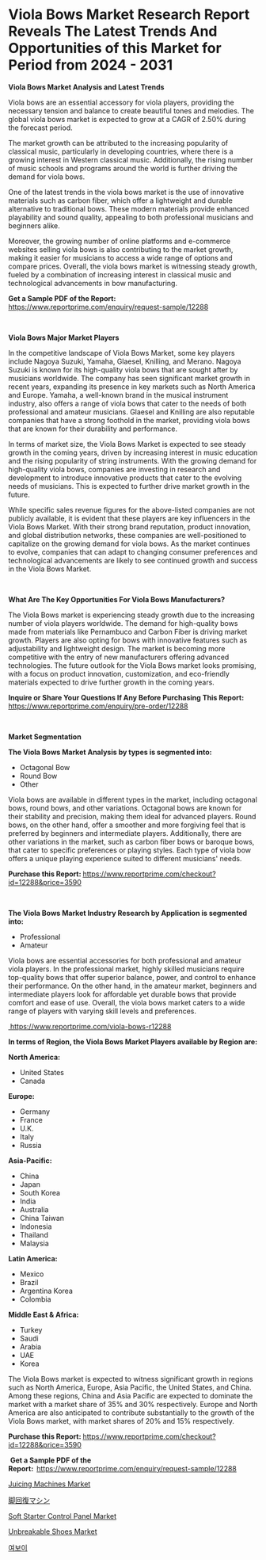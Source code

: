 <p><h1>Viola Bows Market Research Report Reveals The Latest Trends And Opportunities of this Market for Period from 2024 - 2031</h1></p><p><strong>Viola Bows Market Analysis and Latest Trends</strong></p>
<p><p>Viola bows are an essential accessory for viola players, providing the necessary tension and balance to create beautiful tones and melodies. The global viola bows market is expected to grow at a CAGR of 2.50% during the forecast period. </p><p>The market growth can be attributed to the increasing popularity of classical music, particularly in developing countries, where there is a growing interest in Western classical music. Additionally, the rising number of music schools and programs around the world is further driving the demand for viola bows. </p><p>One of the latest trends in the viola bows market is the use of innovative materials such as carbon fiber, which offer a lightweight and durable alternative to traditional bows. These modern materials provide enhanced playability and sound quality, appealing to both professional musicians and beginners alike. </p><p>Moreover, the growing number of online platforms and e-commerce websites selling viola bows is also contributing to the market growth, making it easier for musicians to access a wide range of options and compare prices. Overall, the viola bows market is witnessing steady growth, fueled by a combination of increasing interest in classical music and technological advancements in bow manufacturing.</p></p>
<p><strong>Get a Sample PDF of the Report:&nbsp;</strong> <a href="https://www.reportprime.com/enquiry/request-sample/12288">https://www.reportprime.com/enquiry/request-sample/12288</a></p>
<p>&nbsp;</p>
<p><strong>Viola Bows Major Market Players</strong></p>
<p><p>In the competitive landscape of Viola Bows Market, some key players include Nagoya Suzuki, Yamaha, Glaesel, Knilling, and Merano. Nagoya Suzuki is known for its high-quality viola bows that are sought after by musicians worldwide. The company has seen significant market growth in recent years, expanding its presence in key markets such as North America and Europe. Yamaha, a well-known brand in the musical instrument industry, also offers a range of viola bows that cater to the needs of both professional and amateur musicians. Glaesel and Knilling are also reputable companies that have a strong foothold in the market, providing viola bows that are known for their durability and performance.</p><p>In terms of market size, the Viola Bows Market is expected to see steady growth in the coming years, driven by increasing interest in music education and the rising popularity of string instruments. With the growing demand for high-quality viola bows, companies are investing in research and development to introduce innovative products that cater to the evolving needs of musicians. This is expected to further drive market growth in the future.</p><p>While specific sales revenue figures for the above-listed companies are not publicly available, it is evident that these players are key influencers in the Viola Bows Market. With their strong brand reputation, product innovation, and global distribution networks, these companies are well-positioned to capitalize on the growing demand for viola bows. As the market continues to evolve, companies that can adapt to changing consumer preferences and technological advancements are likely to see continued growth and success in the Viola Bows Market.</p></p>
<p>&nbsp;</p>
<p><strong>What Are The Key Opportunities For Viola Bows Manufacturers?</strong></p>
<p><p>The Viola Bows market is experiencing steady growth due to the increasing number of viola players worldwide. The demand for high-quality bows made from materials like Pernambuco and Carbon Fiber is driving market growth. Players are also opting for bows with innovative features such as adjustability and lightweight design. The market is becoming more competitive with the entry of new manufacturers offering advanced technologies. The future outlook for the Viola Bows market looks promising, with a focus on product innovation, customization, and eco-friendly materials expected to drive further growth in the coming years.</p></p>
<p><strong>Inquire or Share Your Questions If Any Before Purchasing This Report:</strong> <a href="https://www.reportprime.com/enquiry/pre-order/12288">https://www.reportprime.com/enquiry/pre-order/12288</a></p>
<p>&nbsp;</p>
<p><strong>Market Segmentation</strong></p>
<p><strong>The Viola Bows Market Analysis by types is segmented into:</strong></p>
<p><ul><li>Octagonal Bow</li><li>Round Bow</li><li>Other</li></ul></p>
<p><p>Viola bows are available in different types in the market, including octagonal bows, round bows, and other variations. Octagonal bows are known for their stability and precision, making them ideal for advanced players. Round bows, on the other hand, offer a smoother and more forgiving feel that is preferred by beginners and intermediate players. Additionally, there are other variations in the market, such as carbon fiber bows or baroque bows, that cater to specific preferences or playing styles. Each type of viola bow offers a unique playing experience suited to different musicians' needs.</p></p>
<p><strong>Purchase this Report:&nbsp;</strong><a href="https://www.reportprime.com/checkout?id=12288&price=3590">https://www.reportprime.com/checkout?id=12288&price=3590</a></p>
<p>&nbsp;</p>
<p><strong>The Viola Bows Market Industry Research by Application is segmented into:</strong></p>
<p><ul><li>Professional</li><li>Amateur</li></ul></p>
<p><p>Viola bows are essential accessories for both professional and amateur viola players. In the professional market, highly skilled musicians require top-quality bows that offer superior balance, power, and control to enhance their performance. On the other hand, in the amateur market, beginners and intermediate players look for affordable yet durable bows that provide comfort and ease of use. Overall, the viola bows market caters to a wide range of players with varying skill levels and preferences.</p></p>
<p><a href="https://www.reportprime.com/viola-bows-r12288">&nbsp;https://www.reportprime.com/viola-bows-r12288</a></p>
<p><strong>In terms of Region, the Viola Bows Market Players available by Region are:</strong></p>
<p>
    <p> <strong> North America: </strong>
        <ul>
            <li>United States</li>
            <li>Canada</li>
        </ul>
        </p> 
    <p> <strong> Europe: </strong>
        <ul>
            <li>Germany</li>
            <li>France</li>
            <li>U.K.</li>
            <li>Italy</li>
            <li>Russia</li>
        </ul>
        </p> 
    <p> <strong> Asia-Pacific: </strong>
        <ul>
            <li>China</li>
            <li>Japan</li>
            <li>South Korea</li>
            <li>India</li>
            <li>Australia</li>
            <li>China Taiwan</li>
            <li>Indonesia</li>
            <li>Thailand</li>
            <li>Malaysia</li>
        </ul>
        </p> 
    <p> <strong> Latin America: </strong>
        <ul>
            <li>Mexico</li>
            <li>Brazil</li>
            <li>Argentina Korea</li>
            <li>Colombia</li>
        </ul>
        </p> 
    <p> <strong> Middle East & Africa: </strong>
        <ul>
            <li>Turkey</li>
            <li>Saudi</li>
            <li>Arabia</li>
            <li>UAE</li>
            <li>Korea</li>
        </ul>
    </p>
    </p>
<p><p>The Viola Bows market is expected to witness significant growth in regions such as North America, Europe, Asia Pacific, the United States, and China. Among these regions, China and Asia Pacific are expected to dominate the market with a market share of 35% and 30% respectively. Europe and North America are also anticipated to contribute substantially to the growth of the Viola Bows market, with market shares of 20% and 15% respectively.</p></p>
<p><strong>Purchase this Report: </strong><a href="https://www.reportprime.com/checkout?id=12288&price=3590">https://www.reportprime.com/checkout?id=12288&price=3590</a></p>
<p>&nbsp;<strong>Get a Sample PDF of the Report:&nbsp;&nbsp;</strong><a href="https://www.reportprime.com/enquiry/request-sample/12288">https://www.reportprime.com/enquiry/request-sample/12288</a></p>
<p><strong></strong></p>
<p><p><a href="https://github.com/abdillahsp58/Market-Research-Report-List-1/blob/main/juicing-machines-market.md">Juicing Machines Market</a></p><p><a href="https://medium.com/@linabernier2023/%E8%84%9A%E3%81%AE%E5%9B%9E%E5%BE%A9%E6%A9%9F%E5%B8%82%E5%A0%B4-%E3%82%B0%E3%83%AD%E3%83%BC%E3%83%90%E3%83%AB%E3%81%8A%E3%82%88%E3%81%B3%E5%9C%B0%E5%9F%9F%E5%88%A5%E5%88%86%E6%9E%90-%E5%9C%B0%E5%9F%9F-%E5%9B%BD%E3%83%AC%E3%83%99%E3%83%AB%E3%81%AE%E5%88%86%E6%9E%90-%E7%AB%B6%E4%BA%89%E7%8A%B6%E6%B3%81%E3%81%AB%E7%84%A6%E7%82%B9%E3%82%92%E5%BD%93%E3%81%A6%E3%82%8B-e507a110b116">脚回復マシン</a></p><p><a href="https://www.linkedin.com/pulse/insights-soft-starter-control-panel-industry-market-financial-52buf">Soft Starter Control Panel Market</a></p><p><a href="https://issuu.com/reportprime-2/docs/unbreakable-shoes-market-size-2030.pptx">Unbreakable Shoes Market</a></p><p><a href="https://medium.com/@xiomaraborjasd6/%EC%9D%B4%EC%96%B4%EB%B3%B4%EC%9D%B4-%EC%8B%9C%EC%9E%A5-%EC%97%AD%ED%95%99-%ED%83%90%EC%83%89-%EA%B8%80%EB%A1%9C%EB%B2%8C-%ED%8A%B8%EB%A0%8C%EB%93%9C-%EB%B0%8F-%EB%AF%B8%EB%9E%98-%EC%84%B1%EC%9E%A5-%EC%A0%84%EB%A7%9D-2024-2031-%EC%9D%80-121-%ED%8E%98%EC%9D%B4%EC%A7%80%EC%97%90-%EA%B1%B8%EC%B3%90-%EB%8B%A4%EB%A3%A8%EC%96%B4%EC%A1%8C%EC%8A%B5%EB%8B%88%EB%8B%A4-4a9e731994ac">여보이</a></p></p>